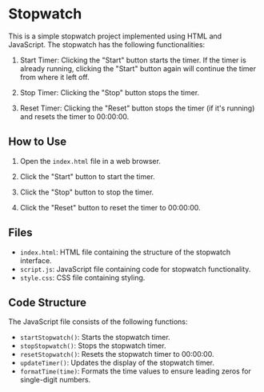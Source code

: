 # Stopwatch

This is a simple stopwatch project implemented using HTML and JavaScript. The stopwatch has the following functionalities:

1. Start Timer: Clicking the "Start" button starts the timer. If the timer is already running, clicking the "Start" button again will continue the timer from where it left off.

2. Stop Timer: Clicking the "Stop" button stops the timer.

3. Reset Timer: Clicking the "Reset" button stops the timer (if it's running) and resets the timer to 00:00:00.

## How to Use

1. Open the `index.html` file in a web browser.

2. Click the "Start" button to start the timer.

3. Click the "Stop" button to stop the timer.

4. Click the "Reset" button to reset the timer to 00:00:00.

## Files

- `index.html`: HTML file containing the structure of the stopwatch interface.
- `script.js`: JavaScript file containing code for stopwatch functionality.
- `style.css`: CSS file containing styling.

## Code Structure

The JavaScript file consists of the following functions:

- `startStopwatch()`: Starts the stopwatch timer.
- `stopStopwatch()`: Stops the stopwatch timer.
- `resetStopwatch()`: Resets the stopwatch timer to 00:00:00.
- `updateTimer()`: Updates the display of the stopwatch timer.
- `formatTime(time)`: Formats the time values to ensure leading zeros for single-digit numbers.


